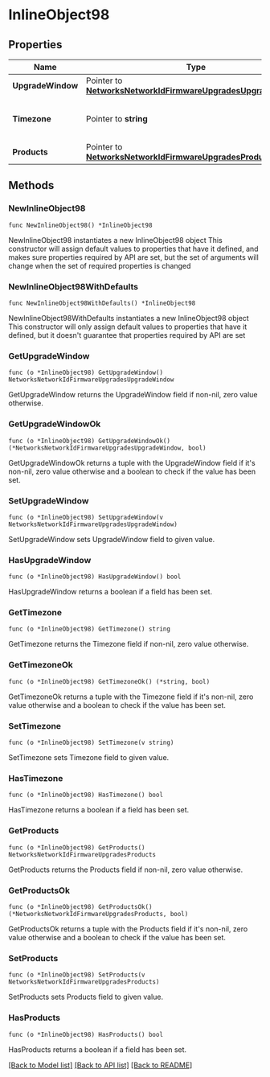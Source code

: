# InlineObject98

## Properties

Name | Type | Description | Notes
------------ | ------------- | ------------- | -------------
**UpgradeWindow** | Pointer to [**NetworksNetworkIdFirmwareUpgradesUpgradeWindow**](NetworksNetworkIdFirmwareUpgradesUpgradeWindow.md) |  | [optional] 
**Timezone** | Pointer to **string** | The timezone for the network | [optional] 
**Products** | Pointer to [**NetworksNetworkIdFirmwareUpgradesProducts**](NetworksNetworkIdFirmwareUpgradesProducts.md) |  | [optional] 

## Methods

### NewInlineObject98

`func NewInlineObject98() *InlineObject98`

NewInlineObject98 instantiates a new InlineObject98 object
This constructor will assign default values to properties that have it defined,
and makes sure properties required by API are set, but the set of arguments
will change when the set of required properties is changed

### NewInlineObject98WithDefaults

`func NewInlineObject98WithDefaults() *InlineObject98`

NewInlineObject98WithDefaults instantiates a new InlineObject98 object
This constructor will only assign default values to properties that have it defined,
but it doesn't guarantee that properties required by API are set

### GetUpgradeWindow

`func (o *InlineObject98) GetUpgradeWindow() NetworksNetworkIdFirmwareUpgradesUpgradeWindow`

GetUpgradeWindow returns the UpgradeWindow field if non-nil, zero value otherwise.

### GetUpgradeWindowOk

`func (o *InlineObject98) GetUpgradeWindowOk() (*NetworksNetworkIdFirmwareUpgradesUpgradeWindow, bool)`

GetUpgradeWindowOk returns a tuple with the UpgradeWindow field if it's non-nil, zero value otherwise
and a boolean to check if the value has been set.

### SetUpgradeWindow

`func (o *InlineObject98) SetUpgradeWindow(v NetworksNetworkIdFirmwareUpgradesUpgradeWindow)`

SetUpgradeWindow sets UpgradeWindow field to given value.

### HasUpgradeWindow

`func (o *InlineObject98) HasUpgradeWindow() bool`

HasUpgradeWindow returns a boolean if a field has been set.

### GetTimezone

`func (o *InlineObject98) GetTimezone() string`

GetTimezone returns the Timezone field if non-nil, zero value otherwise.

### GetTimezoneOk

`func (o *InlineObject98) GetTimezoneOk() (*string, bool)`

GetTimezoneOk returns a tuple with the Timezone field if it's non-nil, zero value otherwise
and a boolean to check if the value has been set.

### SetTimezone

`func (o *InlineObject98) SetTimezone(v string)`

SetTimezone sets Timezone field to given value.

### HasTimezone

`func (o *InlineObject98) HasTimezone() bool`

HasTimezone returns a boolean if a field has been set.

### GetProducts

`func (o *InlineObject98) GetProducts() NetworksNetworkIdFirmwareUpgradesProducts`

GetProducts returns the Products field if non-nil, zero value otherwise.

### GetProductsOk

`func (o *InlineObject98) GetProductsOk() (*NetworksNetworkIdFirmwareUpgradesProducts, bool)`

GetProductsOk returns a tuple with the Products field if it's non-nil, zero value otherwise
and a boolean to check if the value has been set.

### SetProducts

`func (o *InlineObject98) SetProducts(v NetworksNetworkIdFirmwareUpgradesProducts)`

SetProducts sets Products field to given value.

### HasProducts

`func (o *InlineObject98) HasProducts() bool`

HasProducts returns a boolean if a field has been set.


[[Back to Model list]](../README.md#documentation-for-models) [[Back to API list]](../README.md#documentation-for-api-endpoints) [[Back to README]](../README.md)


